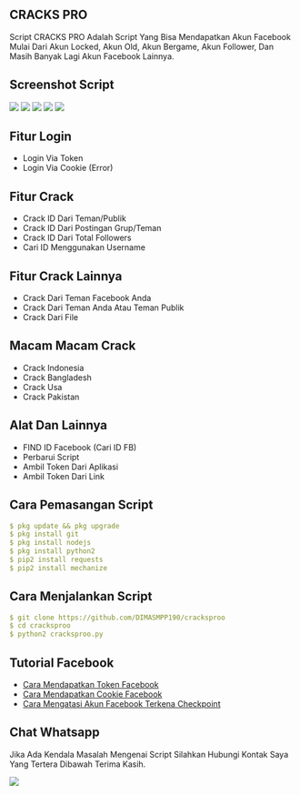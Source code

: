<h2 align="left">CRACKS PRO</h2>
Script CRACKS PRO Adalah Script Yang Bisa Mendapatkan Akun Facebook Mulai Dari Akun Locked, Akun Old, Akun Bergame, Akun Follower, Dan Masih Banyak Lagi Akun Facebook Lainnya.

## Screenshot Script
<img src="https://github.com/DIMASMPP190/crackspro/blob/main/CRACKSPRO01.jpg" />
<img src="https://github.com/DIMASMPP190/crackspro/blob/main/CRACKSPRO02.jpg" />
<img src="https://github.com/DIMASMPP190/crackspro/blob/main/CRACKSPRO03.jpg" />
<img src="https://github.com/DIMASMPP190/crackspro/blob/main/CRACKSPRO04.jpg" />
<img src="https://github.com/DIMASMPP190/crackspro/blob/main/CRACKSPRO05.jpg" />

## Fitur Login
- Login Via Token
- Login Via Cookie (Error) 

## Fitur Crack
- Crack ID Dari Teman/Publik
- Crack ID Dari Postingan Grup/Teman
- Crack ID Dari Total Followers
- Cari ID Menggunakan Username

## Fitur Crack Lainnya 
- Crack Dari Teman Facebook Anda
- Crack Dari Teman Anda Atau Teman Publik 
- Crack Dari File

## Macam Macam Crack
- Crack Indonesia 
- Crack Bangladesh 
- Crack Usa 
- Crack Pakistan 

## Alat Dan Lainnya 
- FIND ID Facebook (Cari ID FB) 
- Perbarui Script
- Ambil Token Dari Aplikasi 
- Ambil Token Dari Link

## Cara Pemasangan Script
```yml
$ pkg update && pkg upgrade
$ pkg install git
$ pkg install nodejs
$ pkg install python2
$ pip2 install requests
$ pip2 install mechanize
```

## Cara Menjalankan Script
```yml
$ git clone https://github.com/DIMASMPP190/cracksproo
$ cd cracksproo
$ python2 cracksproo.py
```

## Tutorial Facebook 
* [Cara Mendapatkan Token Facebook](https://www.agunghostkey.com/2018/09/cara-mudah-dapatkan-acces-token-lewat.html)
* [Cara Mendapatkan Cookie Facebook](https://pandasid.blogspot.com/2020/05/cara-mendapatkan-cookie-facebook-dengan.html)
* [Cara Mengatasi Akun Facebook Terkena Checkpoint](https://www.blogotech.net/2020/05/cara-mencegah-mengatasi-akun-fb-checkpoint.html)

## Chat Whatsapp
Jika Ada Kendala Masalah Mengenai Script Silahkan Hubungi Kontak Saya Yang Tertera Dibawah Terima Kasih.

[![](https://img.shields.io/badge/Whatsapp-CHAT-red?logo=Whatsapp&logoColor=red&labelColor=white)](https://wa.me/message/5FPWZX7IUSJXF1)
